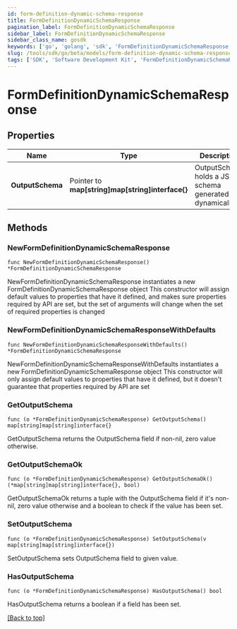 ```yaml
---
id: form-definition-dynamic-schema-response
title: FormDefinitionDynamicSchemaResponse
pagination_label: FormDefinitionDynamicSchemaResponse
sidebar_label: FormDefinitionDynamicSchemaResponse
sidebar_class_name: gosdk
keywords: ['go', 'golang', 'sdk', 'FormDefinitionDynamicSchemaResponse'] 
slug: /tools/sdk/go/beta/models/form-definition-dynamic-schema-response
tags: ['SDK', 'Software Development Kit', 'FormDefinitionDynamicSchemaResponse']
---
```


# FormDefinitionDynamicSchemaResponse

## Properties

Name | Type | Description | Notes
------------ | ------------- | ------------- | -------------
**OutputSchema** |  Pointer to **map[string]map[string]interface{}** | OutputSchema holds a JSON schema generated dynamically | [optional] 

## Methods

### NewFormDefinitionDynamicSchemaResponse

`func NewFormDefinitionDynamicSchemaResponse() *FormDefinitionDynamicSchemaResponse`

NewFormDefinitionDynamicSchemaResponse instantiates a new FormDefinitionDynamicSchemaResponse object
This constructor will assign default values to properties that have it defined,
and makes sure properties required by API are set, but the set of arguments
will change when the set of required properties is changed

### NewFormDefinitionDynamicSchemaResponseWithDefaults

`func NewFormDefinitionDynamicSchemaResponseWithDefaults() *FormDefinitionDynamicSchemaResponse`

NewFormDefinitionDynamicSchemaResponseWithDefaults instantiates a new FormDefinitionDynamicSchemaResponse object
This constructor will only assign default values to properties that have it defined,
but it doesn't guarantee that properties required by API are set

### GetOutputSchema

`func (o *FormDefinitionDynamicSchemaResponse) GetOutputSchema() map[string]map[string]interface{}`

GetOutputSchema returns the OutputSchema field if non-nil, zero value otherwise.

### GetOutputSchemaOk

`func (o *FormDefinitionDynamicSchemaResponse) GetOutputSchemaOk() (*map[string]map[string]interface{}, bool)`

GetOutputSchemaOk returns a tuple with the OutputSchema field if it's non-nil, zero value otherwise
and a boolean to check if the value has been set.

### SetOutputSchema

`func (o *FormDefinitionDynamicSchemaResponse) SetOutputSchema(v map[string]map[string]interface{})`

SetOutputSchema sets OutputSchema field to given value.

### HasOutputSchema

`func (o *FormDefinitionDynamicSchemaResponse) HasOutputSchema() bool`

HasOutputSchema returns a boolean if a field has been set.


[[Back to top]](#) 


